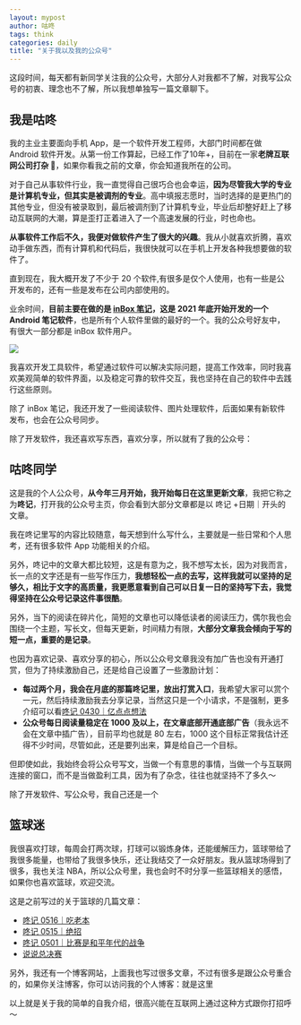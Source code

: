 ```yaml
---
layout: mypost
author: 咕咚
tags: think
categories: daily
title: "关于我以及我的公众号"
---
```


这段时间，每天都有新同学关注我的公众号，大部分人对我都不了解，对我写公众号的初衷、理念也不了解，所以我想单独写一篇文章聊下。

## 我是咕咚
我的主业主要面向手机 App，是一个软件开发工程师，大部门时间都在做 Android 软件开发。从第一份工作算起，已经工作了10年+，目前在一家**老牌互联网公司打杂 🧣**，如果你看我之前的文章，你会知道我所在的公司。

对于自己从事软件行业，我一直觉得自己很巧合也会幸运，**因为尽管我大学的专业是计算机专业，但其实是被调剂的专业**。高中填报志愿时，当时选择的是更热门的其他专业，但没有被录取到，最后被调剂到了计算机专业，毕业后却整好赶上了移动互联网的大潮，算是歪打正着进入了一个高速发展的行业，时也命也。

**从事软件工作后不久，我便对做软件产生了很大的兴趣**。我从小就喜欢折腾，喜欢动手做东西，而有计算机和代码后，我很快就可以在手机上开发各种我想要做的软件了。

直到现在，我大概开发了不少于 20 个软件,有很多是仅个人使用，也有一些是公开发布的，还有一些是发布在公司内部使用的。

业余时间，**目前主要在做的是 [inBox 笔记](https://mp.weixin.qq.com/s/l-EZl5MsXh-Y4uTbPAy80Q)，这是 2021 年底开始开发的一个 Android 笔记软件**，也是所有个人软件里做的最好的一个。我的公众号好友中，有很大一部分都是 inBox 软件用户。

![](https://doc.gudong.site/assets/img/inbox-home.5af11b27.png)


我喜欢开发工具软件，希望通过软件可以解决实际问题，提高工作效率，同时我喜欢美观简单的软件界面，以及稳定可靠的软件交互，我也坚持在自己的软件中去践行这些原则。

除了 inBox 笔记，我还开发了一些阅读软件、图片处理软件，后面如果有新软件发布，也会在公众号同步。

除了开发软件，我还喜欢写东西，喜欢分享，所以就有了我的公众号：

## 咕咚同学

这是我的个人公众号，**从今年三月开始，我开始每日在这里更新文章**，我把它称之为**咚记**，打开我的公众号主页，你会看到大部分文章都是以 咚记 +日期｜开头的文章。

我在咚记里写的内容比较随意，每天想到什么写什么，主要就是一些日常和个人思考，还有很多软件 App 功能相关的介绍。

另外，咚记中的文章大都比较短，这是有意为之，我不想写太长，因为对我而言，长一点的文字还是有一些写作压力，**我想轻松一点的去写，这样我就可以坚持的足够久，相比于文字的高质量，我更愿意看到自己可以日复一日的坚持写下去，我觉得坚持在公众号记录这件事很酷**。

另外，当下的阅读在碎片化，简短的文章也可以降低读者的阅读压力，偶尔我也会围绕一个主题，写长文，但每天更新，时间精力有限，**大部分文章我会倾向于写的短一点，重要的是记录**。

也因为喜欢记录、喜欢分享的初心，所以公众号文章我没有加广告也没有开通打赏，但为了持续激励自己，还是给自己设置了一些激励计划：
- **每过两个月，我会在月底的那篇咚记里，放出打赏入口**，我希望大家可以赏个一元，然后持续激励我去分享记录，当然这只是一个小请求，不是强制，更多介绍可以看[咚记 0430｜亿点点想法](https://mp.weixin.qq.com/s/CtAOoa-Kvwad8uqFNw4lGg)
- **公众号每日阅读量稳定在 1000 及以上，在文章底部开通底部广告**（我永远不会在文章中插广告），目前平均也就是 80 左右，1000 这个目标正常我估计还得不少时间，尽管如此，还是要列出来，算是给自己一个目标。

但即使如此，我始终会将公众号写文，当做一个有意思的事情，当做一个与互联网连接的窗口，而不是当做盈利工具，因为有了杂念，往往也就坚持不了多久～

除了开发软件、写公众号，我自己还是一个

## 篮球迷

我很喜欢打球，每周会打两次球，打球可以锻炼身体，还能缓解压力，篮球带给了我很多能量，也带给了我很多快乐，还让我结交了一众好朋友。我从篮球场得到了很多，我也关注 NBA，所以公众号里，我也会时不时分享一些篮球相关的感悟，如果你也喜欢篮球，欢迎交流。

这是之前写过的关于篮球的几篇文章：
- [咚记 0516｜吃老本](https://mp.weixin.qq.com/s/Bn9Fwtw_19Q2MtRHaR3N8g)
- [咚记 0515｜绝招](https://mp.weixin.qq.com/s/hPsQsAp-D_dv68Yi_xaY-w)
- [咚记 0501｜比赛是和平年代的战争](https://mp.weixin.qq.com/s/ekC_KIRGcQ4JrhdVdn776w)
- [说说总决赛](https://mp.weixin.qq.com/s/pNhkz9_8qu9oOnlnUkdg7A)

另外，我还有一个博客网站，上面我也写过很多文章，不过有很多是跟公众号重合的，如果你关注博客，你可以访问我的个人博客：就是这里


以上就是关于我的简单的自我介绍，很高兴能在互联网上通过这种方式跟你打招呼～